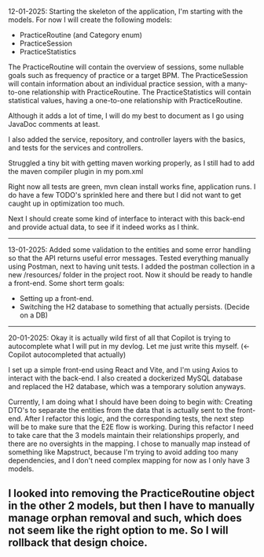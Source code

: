 12-01-2025:
Starting the skeleton of the application, I'm starting with the models. For now I will create the following models:
- PracticeRoutine (and Category enum)
- PracticeSession
- PracticeStatistics

The PracticeRoutine will contain the overview of sessions, some nullable goals such as frequency of practice or a target BPM.
The PracticeSession will contain information about an individual practice session, with a many-to-one relationship with PracticeRoutine.
The PracticeStatistics will contain statistical values, having a one-to-one relationship with PracticeRoutine.

Although it adds a lot of time, I will do my best to document as I go using JavaDoc comments at least.

I also added the service, repository, and controller layers with the basics, and tests for the services and controllers.

Struggled a tiny bit with getting maven working properly, as I still had to add the maven compiler plugin in my pom.xml 

Right now all tests are green, mvn clean install works fine, application runs. I do have a few TODO's sprinkled here and there
but I did not want to get caught up in optimization too much.

Next I should create some kind of interface to interact with this back-end and provide actual data, to see if it indeed works as I think.

----------

13-01-2025:
Added some validation to the entities and some error handling so that the API returns useful error messages. Tested everything manually
using Postman, next to having unit tests. I added the postman collection in a new /resources/ folder in the project root. Now it should be ready to handle a front-end.
Some short term goals:
- Setting up a front-end.
- Switching the H2 database to something that actually persists. (Decide on a DB)

-----------

20-01-2025:
Okay it is actually wild first of all that Copilot is trying to autocomplete what I will put in my devlog. Let me just write this myself. (<- Copilot autocompleted that actually)  

I set up a simple front-end using React and Vite, and I'm using Axios to interact with the back-end. I also created a dockerized MySQL database and replaced the H2 database,
which was a temporary solution anyways.

Currently, I am doing what I should have been doing to begin with: Creating DTO's to separate the entities from the data that is actually sent to the front-end.
After I refactor this logic, and the corresponding tests, the next step will be to make sure that the E2E flow is working.
During this refactor I need to take care that the 3 models maintain their relationships properly, and there are no oversights in the mapping.
I chose to manually map instead of something like Mapstruct, because I'm trying to avoid adding too many dependencies, 
and I don't need complex mapping for now as I only have 3 models.

I looked into removing the PracticeRoutine object in the other 2 models, but then I have to manually manage orphan removal and such, which does not seem like the right option to me.
So I will rollback that design choice.
----------- 
